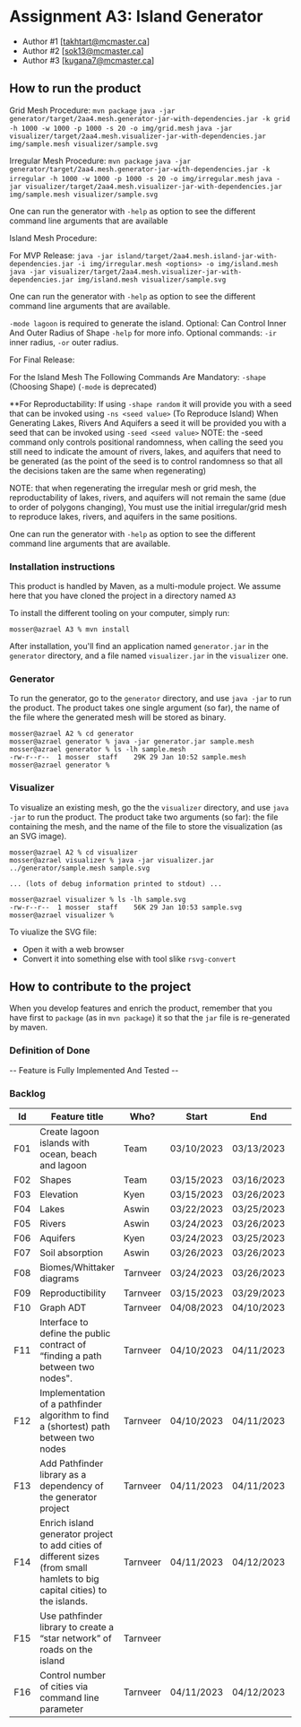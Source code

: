 # Assignment A3: Island Generator

  - Author #1 [takhtart@mcmaster.ca]
  - Author #2 [sok13@mcmaster.ca]
  - Author #3 [kugana7@mcmaster.ca]

## How to run the product

Grid Mesh Procedure:
`mvn package`
`java -jar generator/target/2aa4.mesh.generator-jar-with-dependencies.jar -k grid -h 1000 -w 1000 -p 1000 -s 20 -o img/grid.mesh`
`java -jar visualizer/target/2aa4.mesh.visualizer-jar-with-dependencies.jar img/sample.mesh visualizer/sample.svg`

Irregular Mesh Procedure:
`mvn package`
`java -jar generator/target/2aa4.mesh.generator-jar-with-dependencies.jar -k irregular -h 1000 -w 1000 -p 1000 -s 20 -o img/irregular.mesh`
`java -jar visualizer/target/2aa4.mesh.visualizer-jar-with-dependencies.jar img/sample.mesh visualizer/sample.svg`

One can run the generator with `-help` as option to see the different command line arguments that are available

Island Mesh Procedure:

For MVP Release:
`java -jar island/target/2aa4.mesh.island-jar-with-dependencies.jar -i img/irregular.mesh <options> -o img/island.mesh`
`java -jar visualizer/target/2aa4.mesh.visualizer-jar-with-dependencies.jar img/island.mesh visualizer/sample.svg`

One can run the generator with `-help` as option to see the different command line arguments that are available.

`-mode lagoon` is required to generate the island. Optional: Can Control Inner And Outer Radius of Shape `-help` for more info.
Optional commands: `-ir` inner radius, `-or` outer radius.

For Final Release:

For the Island Mesh The Following Commands Are Mandatory:
`-shape` (Choosing Shape) (`-mode` is deprecated)

**For Reproductability:
If using `-shape random` it will provide you with a seed that can be invoked using `-ns <seed value>` (To Reproduce Island)
When Generating Lakes, Rivers And Aquifers a seed it will be provided you with a seed that can be invoked using `-seed <seed value>`
NOTE: the -seed command only controls positional randomness, when calling the seed you still need to indicate the amount of rivers, lakes, and aquifers that need to be generated (as the point of the seed is to control randomness so that all the decisions taken are the same when regenerating)

NOTE: that when regenerating the irregular mesh or grid mesh, the reproductability of lakes, rivers, and aquifers will not remain the same (due to order of polygons changing), You must use the initial irregular/grid mesh to reproduce lakes, rivers, and aquifers in the same positions.

One can run the generator with `-help` as option to see the different command line arguments that are available.

### Installation instructions

This product is handled by Maven, as a multi-module project. We assume here that you have cloned the project in a directory named `A3`

To install the different tooling on your computer, simply run:

```
mosser@azrael A3 % mvn install
```

After installation, you'll find an application named `generator.jar` in the `generator` directory, and a file named `visualizer.jar` in the `visualizer` one. 

### Generator

To run the generator, go to the `generator` directory, and use `java -jar` to run the product. The product takes one single argument (so far), the name of the file where the generated mesh will be stored as binary.

```
mosser@azrael A2 % cd generator 
mosser@azrael generator % java -jar generator.jar sample.mesh
mosser@azrael generator % ls -lh sample.mesh
-rw-r--r--  1 mosser  staff    29K 29 Jan 10:52 sample.mesh
mosser@azrael generator % 
```

### Visualizer

To visualize an existing mesh, go the the `visualizer` directory, and use `java -jar` to run the product. The product take two arguments (so far): the file containing the mesh, and the name of the file to store the visualization (as an SVG image).

```
mosser@azrael A2 % cd visualizer 
mosser@azrael visualizer % java -jar visualizer.jar ../generator/sample.mesh sample.svg

... (lots of debug information printed to stdout) ...

mosser@azrael visualizer % ls -lh sample.svg
-rw-r--r--  1 mosser  staff    56K 29 Jan 10:53 sample.svg
mosser@azrael visualizer %
```
To viualize the SVG file:

  - Open it with a web browser
  - Convert it into something else with tool slike `rsvg-convert`

## How to contribute to the project

When you develop features and enrich the product, remember that you have first to `package` (as in `mvn package`) it so that the `jar` file is re-generated by maven.

### Definition of Done

-- Feature is Fully Implemented And Tested --

### Backlog

| Id | Feature title | Who? | Start | End | Status |
|:--:|---------------|------|-------|-----|--------|
| F01 | Create lagoon islands with ocean, beach and lagoon | Team | 03/10/2023 | 03/13/2023 | D | 
| F02 | Shapes | Team | 03/15/2023 | 03/16/2023 | D | 
| F03 | Elevation | Kyen | 03/15/2023 | 03/26/2023 | D |
| F04 | Lakes | Aswin | 03/22/2023 | 03/25/2023 | D |
| F05 | Rivers | Aswin | 03/24/2023 | 03/26/2023 | D | 
| F06 | Aquifers | Kyen | 03/24/2023 | 03/25/2023 | D | 
| F07 | Soil absorption | Aswin | 03/26/2023 | 03/26/2023 | D |
| F08 | Biomes/Whittaker diagrams | Tarnveer | 03/24/2023 | 03/26/2023 | D |
| F09 | Reproductibility | Tarnveer | 03/15/2023 | 03/29/2023 | D | 
| F10 | Graph ADT | Tarnveer | 04/08/2023 | 04/10/2023 | D | 
| F11 | Interface to define the public contract of “finding a path between two nodes". | Tarnveer | 04/10/2023 | 04/11/2023 | D | 
| F12 | Implementation of a pathfinder algorithm to find a (shortest) path between two nodes | Tarnveer | 04/10/2023 | 04/11/2023 | D | 
| F13 | Add Pathfinder library as a dependency of the generator project | Tarnveer | 04/11/2023 | 04/11/2023 | D | 
| F14 | Enrich island generator project to add cities of different sizes (from small hamlets to big capital cities) to the islands. | Tarnveer | 04/11/2023 | 04/12/2023 | D | 
| F15 | Use pathfinder library to create a “star network” of roads on the island | Tarnveer | | | P | 
| F16 | Control number of cities via command line parameter | Tarnveer |04/11/2023 | 04/12/2023 | D | 




